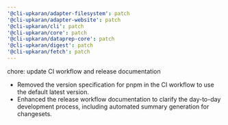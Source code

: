 ```yaml
---
'@cli-upkaran/adapter-filesystem': patch
'@cli-upkaran/adapter-website': patch
'@cli-upkaran/cli': patch
'@cli-upkaran/core': patch
'@cli-upkaran/dataprep-core': patch
'@cli-upkaran/digest': patch
'@cli-upkaran/fetch': patch
---
```

chore: update CI workflow and release documentation

- Removed the version specification for pnpm in the CI workflow to use the default latest version.
- Enhanced the release workflow documentation to clarify the day-to-day development process, including automated summary generation for changesets.
